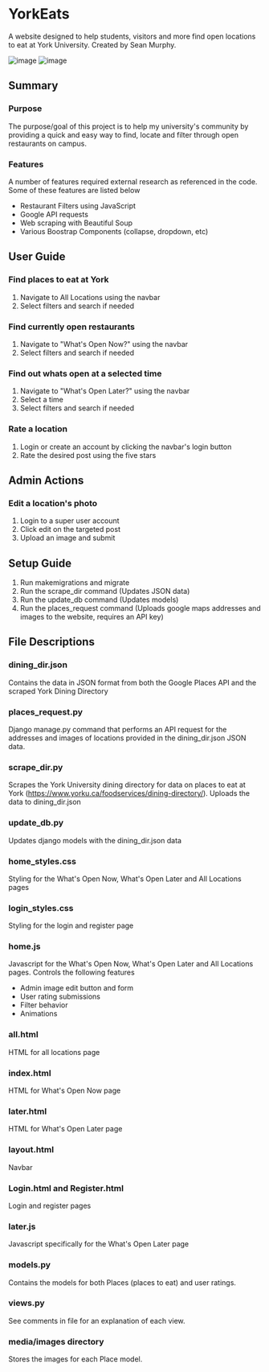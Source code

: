 # YorkEats
A website designed to help students, visitors and more find open locations to eat at York University. Created by Sean Murphy.

![image](https://github.com/user-attachments/assets/88ff3537-49f8-4395-b4f9-5b499343d8f5)
![image](https://github.com/user-attachments/assets/0f18a34a-c2fb-437e-9c7e-ffb8ed1930ce)

## Summary
### Purpose
The purpose/goal of this project is to help my university's community by providing a quick and easy way to find, locate and filter through open restaurants on campus. 

### Features
A number of features required external research as referenced in the code. Some of these features are listed below
* Restaurant Filters using JavaScript
* Google API requests
* Web scraping with Beautiful Soup
* Various Boostrap Components (collapse, dropdown, etc)

## User Guide
### Find places to eat at York
1. Navigate to All Locations using the navbar
2. Select filters and search if needed

### Find currently open restaurants
1. Navigate to "What's Open Now?" using the navbar
2. Select filters and search if needed

### Find out whats open at a selected time
1. Navigate to "What's Open Later?" using the navbar
2. Select a time
3. Select filters and search if needed

### Rate a location
1. Login or create an account by clicking the navbar's login button
3. Rate the desired post using the five stars

## Admin Actions
### Edit a location's photo
1. Login to a super user account
2. Click edit on the targeted post
3. Upload an image and submit

## Setup Guide
1. Run makemigrations and migrate
2. Run the scrape_dir command (Updates JSON data)
3. Run the update_db command (Updates models)
4. Run the places_request command (Uploads google maps addresses and images to the website, requires an API key)

## File Descriptions
### dining_dir.json
Contains the data in JSON format from both the Google Places API and the scraped York Dining Directory

### places_request.py
Django manage.py command that performs an API request for the addresses and images of locations provided in the dining_dir.json JSON data.

### scrape_dir.py
Scrapes the York University dining directory for data on places to eat at York (https://www.yorku.ca/foodservices/dining-directory/). Uploads the data to dining_dir.json

### update_db.py
Updates django models with the dining_dir.json data

### home_styles.css
Styling for the What's Open Now, What's Open Later and All Locations pages

### login_styles.css
Styling for the login and register page

### home.js
Javascript for the What's Open Now, What's Open Later and All Locations pages. Controls the following features
* Admin image edit button and form
* User rating submissions
* Filter behavior
* Animations

### all.html
HTML for all locations page

### index.html
HTML for What's Open Now page

### later.html
HTML for What's Open Later page

### layout.html
Navbar

### Login.html and Register.html
Login and register pages

### later.js
Javascript specifically for the What's Open Later page

### models.py
Contains the models for both Places (places to eat) and user ratings.

### views.py
See comments in file for an explanation of each view.

### media/images directory
Stores the images for each Place model.
